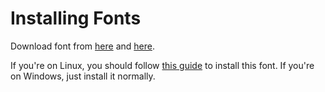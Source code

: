 # Installing Fonts

Download font from [here](https://www.dafont.com/lemon-milk.font)
and [here](https://github.com/adobe-fonts/emojione-color/raw/master/EmojiOneColor.otf).

If you're on Linux, you should follow [this guide](https://askubuntu.com/questions/18357/how-to-install-otf-fonts) to
install this font. If you're on Windows, just install it normally.
